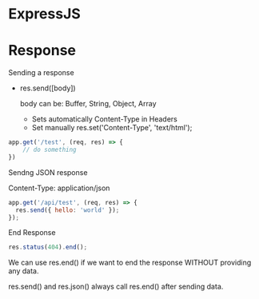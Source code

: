 # ExpressJS


# Response

Sending a response

- res.send([body])
    
    body can be: Buffer, String, Object, Array
    
    - Sets automatically Content-Type in Headers
    - Set manually res.set('Content-Type', 'text/html');

```jsx
app.get('/test', (req, res) => {
	// do something
})

```

Sendng JSON response

Content-Type: application/json

```jsx
app.get('/api/test', (req, res) => {
  res.send({ hello: 'world' });
});
```

End Response

```jsx
res.status(404).end();
```

We can use res.end() if we want to end the response WITHOUT providing any data.

res.send() and res.json() always call res.end() after sending data.